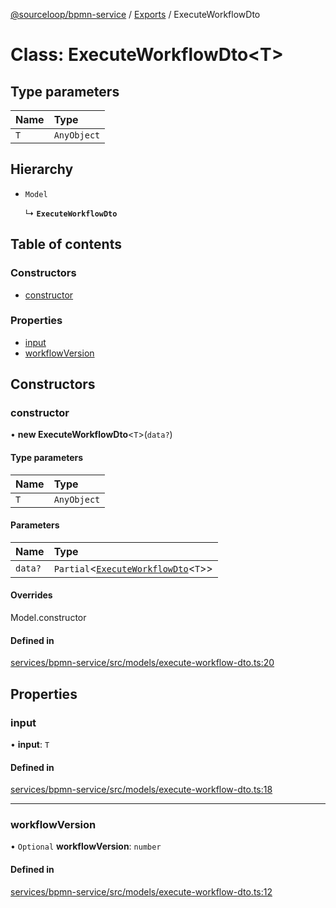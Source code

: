 [@sourceloop/bpmn-service](../README.md) / [Exports](../modules.md) / ExecuteWorkflowDto

# Class: ExecuteWorkflowDto<T\>

## Type parameters

| Name | Type |
| :------ | :------ |
| `T` | `AnyObject` |

## Hierarchy

- `Model`

  ↳ **`ExecuteWorkflowDto`**

## Table of contents

### Constructors

- [constructor](ExecuteWorkflowDto.md#constructor)

### Properties

- [input](ExecuteWorkflowDto.md#input)
- [workflowVersion](ExecuteWorkflowDto.md#workflowversion)

## Constructors

### constructor

• **new ExecuteWorkflowDto**<`T`\>(`data?`)

#### Type parameters

| Name | Type |
| :------ | :------ |
| `T` | `AnyObject` |

#### Parameters

| Name | Type |
| :------ | :------ |
| `data?` | `Partial`<[`ExecuteWorkflowDto`](ExecuteWorkflowDto.md)<`T`\>\> |

#### Overrides

Model.constructor

#### Defined in

[services/bpmn-service/src/models/execute-workflow-dto.ts:20](https://github.com/codeweb05/repo1/blob/ea19add/services/bpmn-service/src/models/execute-workflow-dto.ts#L20)

## Properties

### input

• **input**: `T`

#### Defined in

[services/bpmn-service/src/models/execute-workflow-dto.ts:18](https://github.com/codeweb05/repo1/blob/ea19add/services/bpmn-service/src/models/execute-workflow-dto.ts#L18)

___

### workflowVersion

• `Optional` **workflowVersion**: `number`

#### Defined in

[services/bpmn-service/src/models/execute-workflow-dto.ts:12](https://github.com/codeweb05/repo1/blob/ea19add/services/bpmn-service/src/models/execute-workflow-dto.ts#L12)
